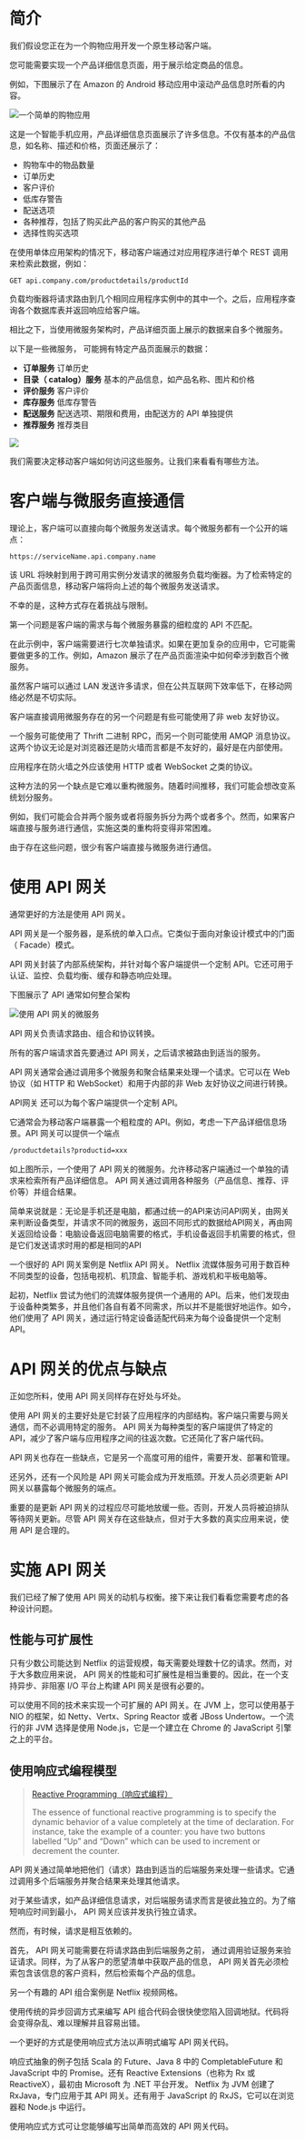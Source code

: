 # 简介

我们假设您正在为一个购物应用开发一个原生移动客户端。

您可能需要实现一个产品详细信息页面，用于展示给定商品的信息。

例如，下图展示了在 Amazon 的 Android 移动应用中滚动产品信息时所看的内容。

![一个简单的购物应用](assert/2.使用API网关/FrtD4utMnmtafYEx8KcWSov9SGf7@.jpg)

这是一个智能手机应用，产品详细信息页面展示了许多信息。不仅有基本的产品信息，如名称、描述和价格，页面还展示了：

- 购物车中的物品数量
- 订单历史
- 客户评价
- 低库存警告
- 配送选项
- 各种推荐，包括了购买此产品的客户购买的其他产品
- 选择性购买选项

在使用单体应用架构的情况下，移动客户端通过对应用程序进行单个 REST 调用来检索此数据，例如：

```http
GET api.company.com/productdetails/productId
```

负载均衡器将请求路由到几个相同应用程序实例中的其中一个。之后，应用程序查询各个数据库表并返回响应给客户端。

相比之下，当使用微服务架构时，产品详细页面上展示的数据来自多个微服务。

以下是一些微服务， 可能拥有特定产品页面展示的数据：

- **订单服务** 订单历史
- **目录（ catalog）服务** 基本的产品信息，如产品名称、图片和价格
- **评价服务** 客户评价
- **库存服务** 低库存警告
- **配送服务** 配送选项、期限和费用，由配送方的 API 单独提供
- **推荐服务** 推荐类目

![](assert/2.使用API网关/FiwTlviV0sVVIByl3bO-FhkLR65h@.jpg)

我们需要决定移动客户端如何访问这些服务。让我们来看看有哪些方法。

# 客户端与微服务直接通信

理论上，客户端可以直接向每个微服务发送请求。每个微服务都有一个公开的端点：

```
https://serviceName.api.company.name
```

该 URL 将映射到用于跨可用实例分发请求的微服务负载均衡器。为了检索特定的产品页面信息，移动客户端将向上述的每个微服务发送请求。

不幸的是，这种方式存在着挑战与限制。

第一个问题是客户端的需求与每个微服务暴露的细粒度的 API 不匹配。

在此示例中，客户端需要进行七次单独请求。如果在更加复杂的应用中，它可能需要做更多的工作。例如，Amazon 展示了在产品页面渲染中如何牵涉到数百个微服务。

虽然客户端可以通过 LAN 发送许多请求，但在公共互联网下效率低下，在移动网络必然是不切实际。



客户端直接调用微服务存在的另一个问题是有些可能使用了非 web 友好协议。

一个服务可能使用了 Thrift 二进制 RPC，而另一个则可能使用 AMQP 消息协议。这两个协议无论是对浏览器还是防火墙而言都是不友好的，最好是在内部使用。

应用程序在防火墙之外应该使用 HTTP 或者 WebSocket 之类的协议。



这种方法的另一个缺点是它难以重构微服务。随着时间推移，我们可能会想改变系统划分服务。

例如，我们可能会合并两个服务或者将服务拆分为两个或者多个。然而，如果客户端直接与服务进行通信，实施这类的重构将变得非常困难。



由于存在这些问题，很少有客户端直接与微服务进行通信。

# 使用 API 网关

通常更好的方法是使用 API 网关。 

 API 网关是一个服务器，是系统的单入口点。它类似于面向对象设计模式中的门面（ Facade）模式。 

API 网关封装了内部系统架构，并针对每个客户端提供一个定制 API。它还可用于认证、监控、负载均衡、缓存和静态响应处理。



下图展示了 API 通常如何整合架构

![使用 API 网关的微服务](assert/2.使用API网关/FptLo01QdiYaOJ9GZIx7v5cq6XrH@.jpg)

API 网关负责请求路由、组合和协议转换。

所有的客户端请求首先要通过 API 网关，之后请求被路由到适当的服务。

API 网关通常会通过调用多个微服务和聚合结果来处理一个请求。它可以在 Web 协议（如 HTTP 和 WebSocket）和用于内部的非 Web 友好协议之间进行转换。



API网关 还可以为每个客户端提供一个定制 API。

它通常会为移动客户端暴露一个粗粒度的 API。例如，考虑一下产品详细信息场景。API 网关可以提供一个端点

```html
/productdetails?productid=xxx
```

如上图所示，一个使用了 API 网关的微服务。允许移动客户端通过一个单独的请求来检索所有产品详细信息。 API 网关通过调用各种服务（产品信息、推荐、评价等）并组合结果。

简单来说就是：无论是手机还是电脑，都通过统一的API来访问API网关，由网关来判断设备类型，并请求不同的微服务，返回不同形式的数据给API网关，再由网关返回给设备：电脑设备返回电脑需要的格式，手机设备返回手机需要的格式，但是它们发送请求时用的都是相同的API



一个很好的 API 网关案例是 Netflix API 网关。 Netflix 流媒体服务可用于数百种不同类型的设备，包括电视机、机顶盒、智能手机、游戏机和平板电脑等。

起初，Netflix 尝试为他们的流媒体服务提供一个通用的 API。后来，他们发现由于设备种类繁多，并且他们各自有着不同需求，所以并不是能很好地运作。如今，他们使用了 API 网关，通过运行特定设备适配代码来为每个设备提供一个定制 API。

# API 网关的优点与缺点

正如您所料，使用 API 网关同样存在好处与坏处。

使用 API 网关的主要好处是它封装了应用程序的内部结构。客户端只需要与网关通信，而不必调用特定的服务。  API 网关为每种类型的客户端提供了特定的 API，减少了客户端与应用程序之间的往返次数。它还简化了客户端代码。



API 网关也存在一些缺点，它是另一个高度可用的组件，需要开发、部署和管理。

还另外，还有一个风险是 API 网关可能会成为开发瓶颈。开发人员必须更新 API 网关以暴露每个微服务的端点。



重要的是更新 API 网关的过程应尽可能地放缓一些。否则，开发人员将被迫排队等待网关更新。尽管 API 网关存在这些缺点，但对于大多数的真实应用来说，使用 API 是合理的。

# 实施 API 网关

我们已经了解了使用 API 网关的动机与权衡。接下来让我们看看您需要考虑的各种设计问题。

## 性能与可扩展性

只有少数公司能达到 Netflix 的运营规模，每天需要处理数十亿的请求。然而，对于大多数应用来说， API 网关的性能和可扩展性是相当重要的。因此，在一个支持异步、非阻塞 I/O 平台上构建 API 网关是很有必要的。

可以使用不同的技术来实现一个可扩展的 API 网关。在 JVM 上，您可以使用基于 NIO 的框架，如 Netty、Vertx、Spring Reactor 或者 JBoss Undertow。一个流行的非 JVM 选择是使用 Node.js，它是一个建立在 Chrome 的 JavaScript 引擎之上的平台。

## 使用响应式编程模型

> [Reactive Programming（响应式编程）](https://stackoverflow.com/questions/1028250/what-is-functional-reactive-programming)
>
> The essence of functional reactive programming is to specify the dynamic behavior of a value completely at the time of declaration. For instance, take the example of a counter: you have two buttons labelled  “Up” and “Down” which can be used to increment or decrement the counter.

API 网关通过简单地把他们（请求）路由到适当的后端服务来处理一些请求。它通过调用多个后端服务并聚合结果来处理其他请求。

对于某些请求，如产品详细信息请求，对后端服务请求而言是彼此独立的。为了缩短响应时间到最小， API 网关应该并发执行独立请求。



然而，有时候，请求是相互依赖的。

首先， API 网关可能需要在将请求路由到后端服务之前， 通过调用验证服务来验证请求。同样，为了从客户的愿望清单中获取产品的信息， API 网关首先必须检索包含该信息的客户资料，然后检索每个产品的信息。 

另一个有趣的 API 组合案例是 Netflix 视频网格。



使用传统的异步回调方式来编写 API 组合代码会很快使您陷入回调地狱。代码将会变得杂乱、难以理解并且容易出错。

一个更好的方式是使用响应式方法以声明式编写 API 网关代码。

响应式抽象的例子包括 Scala 的 Future、Java 8 中的 CompletableFuture 和 JavaScript 中的 Promise。还有 Reactive Extensions（也称为 Rx 或 ReactiveX），最初由 Microsoft 为 .NET 平台开发。  Netflix 为 JVM 创建了 RxJava，专门应用于其 API 网关。还有用于 JavaScript 的 RxJS，它可以在浏览器和 Node.js 中运行。

使用响应式方式可让您能够编写出简单而高效的 API 网关代码。

